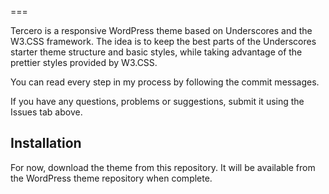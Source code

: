 ===

Tercero is a responsive WordPress theme based on Underscores and the W3.CSS framework. The idea is to keep the best parts of the Underscores starter theme structure and basic styles, while taking advantage of the prettier styles provided by W3.CSS. 

You can read every step in my process by following the commit messages.

If you have any questions, problems or suggestions, submit it using the Issues tab above.

Installation
---------------

For now, download the theme from this repository. It will be available from the WordPress theme repository when complete.
